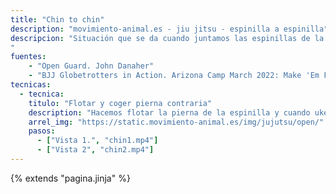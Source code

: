 ```yaml
---
title: "Chin to chin"
description: "movimiento-animal.es - jiu jitsu - espinilla a espinilla"
descripcion: "Situación que se da cuando juntamos las espinillas de la misma pierna. Atrapamos la rodilla de uke siempre con la misma mano con la que tenemos la espinilla puesto que de lo contrario le es muy fácil rotar para tomarnos la espalda. Pegamos nuestro rostro sobre su pierna. Pendiente Jd i passar darrera.
"
fuentes:
    - "Open Guard. John Danaher"
    - "BJJ Globetrotters in Action. Arizona Camp March 2022: Make 'Em Float Like A Butterfly (Sweep) with Zachary Miller"
tecnicas: 
  - tecnica:
    titulo: "Flotar y coger pierna contraria"
    description: "Hacemos flotar la pierna de la espinilla y cuando uke está en el aire, cogemos la pierna contrária, lo ponemos en suelo y le pasamos la guárdia. Para llevarlo al suelo ponemos el pie capturado entre nuestra piernas."
    arrel_img: "https://static.movimiento-animal.es/img/jujutsu/open/" 
    pasos:
      - ["Vista 1.", "chin1.mp4"]
      - ["Vista 2", "chin2.mp4"]
---
```

{% extends  "pagina.jinja" %}